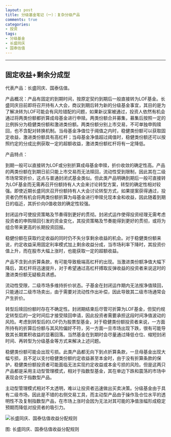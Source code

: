 ```yaml
---
layout: post
title: 分级基金笔记（一）：复杂分级产品
comments: true
categories:
- 投资
tags:
- 分级基金
- 长盛同庆
- 国泰估值
---
```


---

## 固定收益+剩余分成型

代表产品：长盛同庆、国泰估值。

产品概况：产品有固定的到期时间，按原定契约到期后一般直接转为LOF基金。长盛同庆目前即将召开持有人大会，商议到期后转为新的分级基金事宜，其目的是为了解决转为LOF可能会有风险错配的问题，如果新议案被通过，投资人依然有机会通过将两类份额都折算成母基金进行申赎。两类份额合并募集，募集后按照一定的比例拆分为稳健类份额和激进类份额。两类份额分别上市交易，不可单独申购赎回，也不含配对转换机制。当母基金净值位于阈值之内时，稳健类份额可以获取固定收益，激进类份额具有高杠杆；当母基金净值超过阈值时，稳健类份额还可以按照约定的分成比例获取一定的超额收益，激进类份额杠杆将有一定降低。

产品特点：

到期一般可以直接转为LOF或分别折算成母基金申赎，折价收敛的确定性高。产品的两类份额在到期日前只能上市交易而无法赎回，流动性受到限制，因此其在二级市场常常折价，这点与普通封闭式基金类似。但此类产品明确到期后一般可直接转为LOF基金而无需再召开份额持有人大会来讨论转型方案，转型的确定性相对较强。即使近期长盛同庆召开份额持有人大会讨论转型方式，如果提案获得通过，投资者仍然有机会将两类份额折算为母基金进行申赎兑现本金和收益，因此随着到期日的临近，其折价向0值收敛的确定性较强。

封闭运作可使投资策略及节奏得到更好的贯彻。封闭式运作使得投资经理无需考虑投资者的申购赎回引发的资金变化，其投资策略及节奏能得到更好的贯彻，或将为组合带来更高的长期投资回报。

稳健份额在获取约定收益的同时仍不失分享剩余收益的机会。对于稳健类份额来说，约定收益采用固定利率模式加上剩余收益分成，当市场利率下降时，其投资价值上升，而在股市大幅上涨时，也能获取一定的超额收益。

产品不含到点折算条款，有可能导致极端高杠杆的出现。当激进类份额净值大幅下降后，其杠杆将迅速提升，对于希望通过高杠杆搏取反弹收益的投资者来说这时的激进类份额无疑极具诱惑。

流动性受限，二级市场多维持折价状态。子基金在封闭运作期内无法按净值赎回，只能通过二级市场卖出，由于需要对流动性作出补偿，因此导致其二级市场通常会产生折价。

转型后赎回份额时存在不确定性。封闭期结束后尽管可折算为LOF基金，但契约规定转型后的一定时间后才接受赎回申请，因此投资者需要承担这段时间净值波动的风险。考虑到转型后的LOF仍为股票型基金，对于稳健类份额投资者来说，一方面所持有的折算后份额与其风险偏好不符，另一方面一旦市场出现下跌，很有可能导致其长期累积收益的显著回落。当然基金在到期时会尽量通过降低仓位、缩短封闭时间、再转型为分级基金等方式来解决上述问题。

稳健类份额可能会出现亏损。此类产品都无向下到点折算条款，一旦母基金出现大幅亏损，且不足以支付稳健类份额约定收益甚至本金时，由于没有折算条款的保护，稳健类份额投资者可能面临无法实现约定收益或本金亏损的风险。但是这两只产品都是采用主动型管理模式，相对于指数型基金，其在单边下跌和震荡的市场中表现会优于指数型产品。

主动型管理模式相对不太透明，难以让投资者迅速做出买卖决策。分级基金由于具有二级市场，因此是不错的右侧交易工具，而主动型产品由于操作及仓位水平的透明性不及复制指数型产品，在市场上涨时会因为无法对其可能的净值涨幅形成稳定预期而降低对投资者的吸引力。

![长盛同庆、国泰估值收益分配规则](http://i3.sinaimg.cn/cj/2012/0410/U5695P31DT20120410155143.png)

图: 长盛同庆、国泰估值收益分配规则

